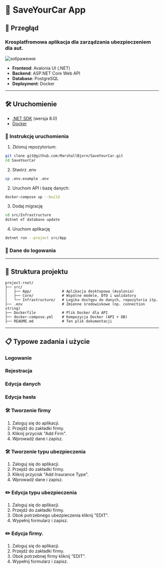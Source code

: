# 🚗 SaveYourCar App

## 📄 Przegłąd
### Krosplatfromowa aplikacja dla zarządzania ubezpieczeniem dla aut.
![зображення](https://github.com/user-attachments/assets/3e04bf60-237f-4bc6-9a90-5c23799681c7)
- **Frontend**: Avalonia UI (.NET)
- **Backend**: ASP.NET Core Web API
- **Database**: PostgreSQL
- **Deployment**: Docker

---
## 🛠️ Uruchomienie

- [.NET SDK](https://dotnet.microsoft.com/download) (wersja 8.0)
- [Docker](https://www.docker.com/products/docker-desktop)

### 🚀 Instrukcję uruchomienia

1. Zklonuj repozytorium:
```bash
git clone git@github.com:MarshallBjorn/SaveYourCar.git
cd SaveYourCar
```

2. Stwórz .env
```bash
cp .env.example .env
```

2. Uruchom API i bazę danych:
```bash
docker-compose up --build
```

3. Dodaj migrację
```bash
cd src/Infrastructure
dotnet ef database update
```

4. Uruchom aplikację
```bash
dotnet run --project src/App
```

### 🔐 Dane do logowania
---
## 🧱 Struktura projektu
```
project-root/
├── src/
│   ├── App/              # Aplikacja desktopowa (Avalonia)
│   ├── Core/             # Wspólne modele, DTO i walidatory
│   └── Infrastructure/   # Logika dostępu do danych, repozytoria itp.
├── .env                  # Zmienne środowiskowe (np. connection string)
├── Dockerfile            # Plik Docker dla API
├── docker-compose.yml    # Kompozycja Docker (API + DB)
├── README.md             # Ten plik dokumentacji
```
---
## 📋 Typowe zadania i użycie

### Logowanie

### Rejestracja

### Edycja danych

### Edycja hasła

### 🛠️ Tworzenie firmy
1. Zaloguj się do aplikacji.
2. Przejdź do zakładki firmy.
3. Kliknij przycisk "Add Firm".
4. Wprowadź dane i zapisz.

### 🛠️ Tworzenie typu ubezpieczenia
1. Zaloguj się do aplikacji.
2. Przejdź do zakładki firmy.
3. Kliknij przycisk "Add Insurance Type".
4. Wprowadź dane i zapisz.

### ✏️ Edycja typu ubezpieczenia
1. Zaloguj się do aplikacji.
2. Przejdź do zakładki firmy.
3. Obok potrzebnego ubezpieczenia kliknij "EDIT".
4. Wypełnij formularz i zapisz.

### ✏️ Edycja firmy.
1. Zaloguj się do aplikacji.
2. Przejdź do zakładki firmy.
3. Obok potrzebnej firmy kliknij "EDIT".
4. Wypełnij formularz i zapisz.






